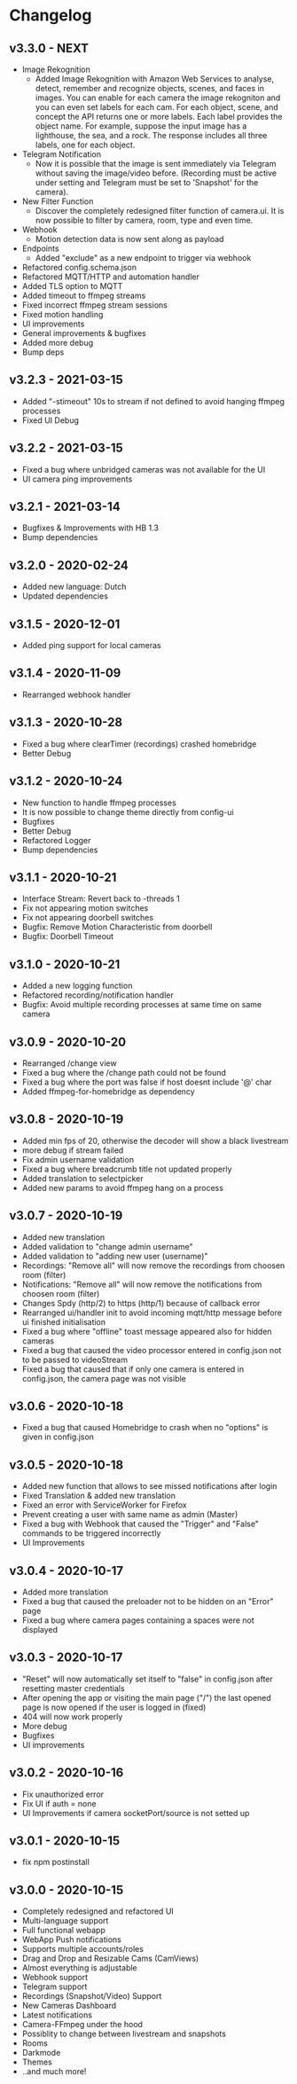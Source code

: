 # Changelog

## v3.3.0 - NEXT
- Image Rekognition
  - Added Image Rekognition with Amazon Web Services to analyse, detect, remember and recognize objects, scenes, and faces in images. You can enable for each camera the image rekogniton and you can even set labels for each cam. For each object, scene, and concept the API returns one or more labels. Each label provides the object name. For example, suppose the input image has a lighthouse, the sea, and a rock. The response includes all three labels, one for each object.
- Telegram Notification
  - Now it is possible that the image is sent immediately via Telegram without saving the image/video before. (Recording must be active under setting and Telegram must be set to 'Snapshot' for the camera).
- New Filter Function
  - Discover the completely redesigned filter function of camera.ui. It is now possible to filter by camera, room, type and even time.
- Webhook
  - Motion detection data is now sent along as payload
- Endpoints
  - Added "exclude" as a new endpoint to trigger via webhook
- Refactored config.schema.json
- Refactored MQTT/HTTP and automation handler
- Added TLS option to MQTT
- Added timeout to ffmpeg streams
- Fixed incorrect ffmpeg stream sessions
- Fixed motion handling
- UI improvements
- General improvements & bugfixes
- Added more debug
- Bump deps

## v3.2.3 - 2021-03-15
- Added "-stimeout" 10s to stream if not defined to avoid hanging ffmpeg processes
- Fixed UI Debug

## v3.2.2 - 2021-03-15
- Fixed a bug where unbridged cameras was not available for the UI
- UI camera ping improvements

## v3.2.1 - 2021-03-14
- Bugfixes & Improvements with HB 1.3
- Bump dependencies

## v3.2.0 - 2020-02-24
- Added new language: Dutch
- Updated dependencies

## v3.1.5 - 2020-12-01
- Added ping support for local cameras

## v3.1.4 - 2020-11-09
- Rearranged webhook handler

## v3.1.3 - 2020-10-28
- Fixed a bug where clearTimer (recordings) crashed homebridge
- Better Debug

## v3.1.2 - 2020-10-24
- New function to handle ffmpeg processes
- It is now possible to change theme directly from config-ui
- Bugfixes
- Better Debug
- Refactored Logger
- Bump dependencies

## v3.1.1 - 2020-10-21
- Interface Stream: Revert back to -threads 1
- Fix not appearing motion switches
- Fix not appearing doorbell switches
- Bugfix: Remove Motion Characteristic from doorbell
- Bugfix: Doorbell Timeout

## v3.1.0 - 2020-10-21
- Added a new logging function
- Refactored recording/notification handler
- Bugfix: Avoid multiple recording processes at same time on same camera

## v3.0.9 - 2020-10-20
- Rearranged /change view
- Fixed a bug where the /change path could not be found
- Fixed a bug where the port was false if host doesnt include '@' char
- Added ffmpeg-for-homebridge as dependency 

## v3.0.8 - 2020-10-19
- Added min fps of 20, otherwise the decoder will show a black livestream
- more debug if stream failed
- Fix admin username validation
- Fixed a bug where breadcrumb title not updated properly
- Added translation to selectpicker
- Added new params to avoid ffmpeg hang on a process

## v3.0.7 - 2020-10-19
- Added new translation
- Added validation to "change admin username"
- Added validation to "adding new user (username)"
- Recordings: "Remove all" will now remove the recordings from choosen room (filter)
- Notifications: "Remove all" will now remove the notifications from choosen room (filter)
- Changes Spdy (http/2) to https (http/1) because of callback error
- Rearranged ui/handler init to avoid incoming mqtt/http message before ui finished initialisation
- Fixed a bug where "offline" toast message appeared also for hidden cameras
- Fixed a bug that caused the video processor entered in config.json not to be passed to videoStream
- Fixed a bug that caused that if only one camera is entered in config.json, the camera page was not visible

## v3.0.6 - 2020-10-18
- Fixed a bug that caused Homebridge to crash when no "options" is given in config.json

## v3.0.5 - 2020-10-18
- Added new function that allows to see missed notifications after login
- Fixed Translation & added new translation
- Fixed an error with ServiceWorker for Firefox
- Prevent creating a user with same name as admin (Master)
- Fixed a bug with Webhook that caused the "Trigger" and "False" commands to be triggered incorrectly
- UI Improvements

## v3.0.4 - 2020-10-17
- Added more translation
- Fixed a bug that caused the preloader not to be hidden on an "Error" page
- Fixed a bug where camera pages containing a spaces were not displayed

## v3.0.3 - 2020-10-17
- "Reset" will now automatically set itself to "false" in config.json after resetting master credentials
- After opening the app or visiting the main page ("/") the last opened page is now opened if the user is logged in (fixed)
- 404 will now work properly
- More debug
- Bugfixes
- UI improvements

## v3.0.2 - 2020-10-16
- Fix unauthorized error
- Fix UI if auth = none
- UI Improvements if camera socketPort/source is not setted up

## v3.0.1 - 2020-10-15
- fix npm postinstall

## v3.0.0 - 2020-10-15
- Completely redesigned and refactored UI
- Multi-language support
- Full functional webapp
- WebApp Push notifications
- Supports multiple accounts/roles
- Drag and Drop and Resizable Cams (CamViews)
- Almost everything is adjustable
- Webhook support
- Telegram support
- Recordings (Snapshot/Video) Support
- New Cameras Dashboard
- Latest notifications
- Camera-FFmpeg under the hood
- Possiblity to change between livestream and snapshots
- Rooms
- Darkmode
- Themes
- ..and much more!
